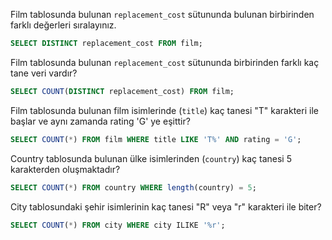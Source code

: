  Film tablosunda bulunan `replacement_cost` sütununda bulunan birbirinden farklı değerleri sıralayınız.

  ```sql
  SELECT DISTINCT replacement_cost FROM film;
  ```

 Film tablosunda bulunan `replacement_cost` sütununda birbirinden farklı kaç tane veri vardır?

  ```sql
  SELECT COUNT(DISTINCT replacement_cost) FROM film;
  ```



 Film tablosunda bulunan film isimlerinde (`title`) kaç tanesi "T" karakteri ile başlar ve aynı zamanda rating 'G' ye eşittir?

  ```sql
  SELECT COUNT(*) FROM film WHERE title LIKE 'T%' AND rating = 'G';
  ```



 Country tablosunda bulunan ülke isimlerinden (`country`) kaç tanesi 5 karakterden oluşmaktadır?

  ```sql
  SELECT COUNT(*) FROM country WHERE length(country) = 5;
  ```



 City tablosundaki şehir isimlerinin kaç tanesi "R" veya "r" karakteri ile biter?

  ```sql
  SELECT COUNT(*) FROM city WHERE city ILIKE '%r';
  ```
